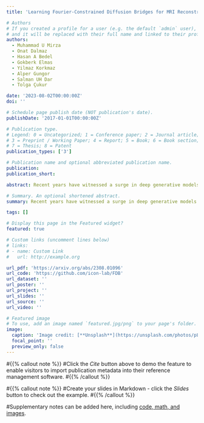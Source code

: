 ```yaml
---
title: 'Learning Fourier-Constrained Diffusion Bridges for MRI Reconstruction'

# Authors
# If you created a profile for a user (e.g. the default `admin` user), write the username (folder name) here
# and it will be replaced with their full name and linked to their profile.
authors:
  - Muhammad U Mirza
  - Onat Dalmaz
  - Hasan A Bedel
  - Gokberk Elmas
  - Yilmaz Korkmaz
  - Alper Gungor
  - Salman UH Dar
  - Tolga Çukur

date: '2023-08-02T00:00:00Z'
doi: ''

# Schedule page publish date (NOT publication's date).
publishDate: '2017-01-01T00:00:00Z'

# Publication type.
# Legend: 0 = Uncategorized; 1 = Conference paper; 2 = Journal article;
# 3 = Preprint / Working Paper; 4 = Report; 5 = Book; 6 = Book section;
# 7 = Thesis; 8 = Patent
publication_types: ['3']

# Publication name and optional abbreviated publication name.
publication:
publication_short:

abstract: Recent years have witnessed a surge in deep generative models for accelerated MRI reconstruction. Diffusion priors in particular have gained traction with their superior representational fidelity and diversity. Instead of the target transformation from undersampled to fully-sampled data, common diffusion priors are trained to learn a multi-step transformation from Gaussian noise onto fully-sampled data. During inference, data-fidelity projections are injected in between reverse diffusion steps to reach a compromise solution within the span of both the diffusion prior and the imaging operator. Unfortunately, suboptimal solutions can arise as the normality assumption of the diffusion prior causes divergence between learned and target transformations. To address this limitation, here we introduce the first diffusion bridge for accelerated MRI reconstruction. The proposed Fourier-constrained diffusion bridge (FDB) leverages a generalized process to transform between undersampled and fully-sampled data via random noise addition and random frequency removal as degradation operators. Unlike common diffusion priors that use an asymptotic endpoint based on Gaussian noise, FDB captures a transformation between finite endpoints where the initial endpoint is based on moderate degradation of fully-sampled data. Demonstrations on brain MRI indicate that FDB outperforms state-of-the-art reconstruction methods including conventional diffusion priors.

# Summary. An optional shortened abstract.
summary: Recent years have witnessed a surge in deep generative models for accelerated MRI reconstruction. Diffusion priors in particular have gained traction with their superior representational fidelity and diversity. Instead of the target transformation from undersampled to fully-sampled data, common diffusion priors are trained to learn a multi-step transformation from Gaussian noise onto fully-sampled data. During inference, data-fidelity projections are injected in between reverse diffusion steps to reach a compromise solution within the span of both the diffusion prior and the imaging operator. Unfortunately, suboptimal solutions can arise as the normality assumption of the diffusion prior causes divergence between learned and target transformations. To address this limitation, here we introduce the first diffusion bridge for accelerated MRI reconstruction. The proposed Fourier-constrained diffusion bridge (FDB) leverages a generalized process to transform between undersampled and fully-sampled data via random noise addition and random frequency removal as degradation operators. Unlike common diffusion priors that use an asymptotic endpoint based on Gaussian noise, FDB captures a transformation between finite endpoints where the initial endpoint is based on moderate degradation of fully-sampled data. Demonstrations on brain MRI indicate that FDB outperforms state-of-the-art reconstruction methods including conventional diffusion priors.

tags: []

# Display this page in the Featured widget?
featured: true

# Custom links (uncomment lines below)
# links:
# - name: Custom Link
#   url: http://example.org

url_pdf: 'https://arxiv.org/abs/2308.01096'
url_code: 'https://github.com/icon-lab/FDB'
url_dataset: ''
url_poster: ''
url_project: ''
url_slides: ''
url_source: ''
url_video: ''

# Featured image
# To use, add an image named `featured.jpg/png` to your page's folder.
image:
  caption: 'Image credit: [**Unsplash**](https://unsplash.com/photos/pLCdAaMFLTE)'
  focal_point: ''
  preview_only: false
---
```


#{{% callout note %}}
#Click the _Cite_ button above to demo the feature to enable visitors to import publication metadata into their reference management software.
#{{% /callout %}}

#{{% callout note %}}
#Create your slides in Markdown - click the _Slides_ button to check out the example.
#{{% /callout %}}

#Supplementary notes can be added here, including [code, math, and images](https://wowchemy.com/docs/writing-markdown-latex/).

